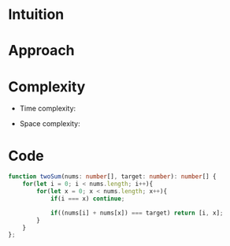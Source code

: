 # Intuition
<!-- Describe your first thoughts on how to solve this problem. -->

# Approach
<!-- Describe your approach to solving the problem. -->

# Complexity
- Time complexity:
<!-- Add your time complexity here, e.g. $$O(n)$$ -->

- Space complexity:
<!-- Add your space complexity here, e.g. $$O(n)$$ -->

# Code
```typescript []
function twoSum(nums: number[], target: number): number[] {
    for(let i = 0; i < nums.length; i++){
        for(let x = 0; x < nums.length; x++){
            if(i === x) continue;

            if((nums[i] + nums[x]) === target) return [i, x];
        }
    }
};
```